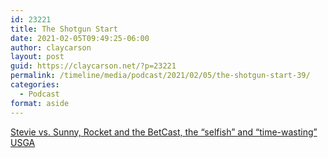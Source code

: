```yaml
---
id: 23221
title: The Shotgun Start
date: 2021-02-05T09:49:25-06:00
author: claycarson
layout: post
guid: https://claycarson.net/?p=23221
permalink: /timeline/media/podcast/2021/02/05/the-shotgun-start-39/
categories:
  - Podcast
format: aside
---
```

<div class="media-details"><a href="">Stevie vs. Sunny, Rocket and the BetCast, the “selfish” and “time-wasting” USGA</a></div>

<div class="media-creator"></div>

<div class="media-rating"></div>
